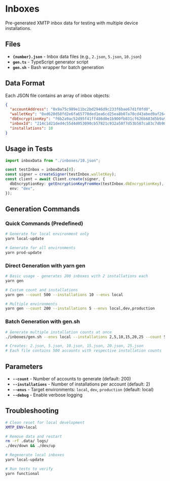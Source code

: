 # Inboxes

Pre-generated XMTP inbox data for testing with multiple device installations.

## Files

- **`{number}.json`** - Inbox data files (e.g., `2.json`, `5.json`, `10.json`)
- **`gen.ts`** - TypeScript generator script
- **`gen.sh`** - Bash wrapper for batch generation

## Data Format

Each JSON file contains an array of inbox objects:

```json
{
  "accountAddress": "0x9a75c989e11bc2bd2946d9c233f6bae67d1f0fd0",
  "walletKey": "0xd620d58fd2e6fa65770ded1ea6cd25ea8b07a70cd43abed9af264a55c9b98ecc",
  "dbEncryptionKey": "f6b2a9ac52d95f41ff486d0e1b900fb831cf626b683d5b9a9448e71170c2b975",
  "inboxId": "214c1d21ded4c55d4d053090cb57821c932a58f7d53b587ca83c7db908e6650b",
  "installations": 10
}
```

## Usage in Tests

```typescript
import inboxData from "./inboxes/10.json";

const testInbox = inboxData[0];
const signer = createSigner(testInbox.walletKey);
const client = await Client.create(signer, {
  dbEncryptionKey: getEncryptionKeyFromHex(testInbox.dbEncryptionKey),
  env: "dev",
});
```

## Generation Commands

### Quick Commands (Predefined)

```bash
# Generate for local environment only
yarn local-update

# Generate for all environments
yarn prod-update
```

### Direct Generation with yarn gen

```bash
# Basic usage - generates 200 inboxes with 2 installations each
yarn gen

# Custom count and installations
yarn gen --count 500 --installations 10 --envs local

# Multiple environments
yarn gen --count 200 --installations 5 --envs local,dev,production
```

### Batch Generation with gen.sh

```bash
# Generate multiple installation counts at once
./inboxes/gen.sh --envs local --installations 2,5,10,15,20,25 --count 500

# Creates: 2.json, 5.json, 10.json, 15.json, 20.json, 25.json
# Each file contains 500 accounts with respective installation counts
```

## Parameters

- **`--count`** - Number of accounts to generate (default: 200)
- **`--installations`** - Number of installations per account (default: 2)
- **`--envs`** - Target environments: `local`, `dev`, `production` (default: local)
- **`--debug`** - Enable verbose logging

## Troubleshooting

```bash
# Clean reset for local development
XMTP_ENV=local

# Remove data and restart
rm -rf .data/ logs/
./dev/down && ./dev/up

# Regenerate local inboxes
yarn local-update

# Run tests to verify
yarn functional
```
